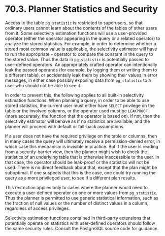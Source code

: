 # 70.3. Planner Statistics and Security

Access to the table `pg_statistic` is restricted to superusers, so that ordinary users cannot learn about the contents of the tables of other users from it. Some selectivity estimation functions will use a user-provided operator (either the operator appearing in the query or a related operator) to analyze the stored statistics. For example, in order to determine whether a stored most common value is applicable, the selectivity estimator will have to run the appropriate `=` operator to compare the constant in the query to the stored value. Thus the data in `pg_statistic` is potentially passed to user-defined operators. An appropriately crafted operator can intentionally leak the passed operands (for example, by logging them or writing them to a different table), or accidentally leak them by showing their values in error messages, in either case possibly exposing data from `pg_statistic` to a user who should not be able to see it.

In order to prevent this, the following applies to all built-in selectivity estimation functions. When planning a query, in order to be able to use stored statistics, the current user must either have `SELECT` privilege on the table or the involved columns, or the operator used must be `LEAKPROOF` (more accurately, the function that the operator is based on). If not, then the selectivity estimator will behave as if no statistics are available, and the planner will proceed with default or fall-back assumptions.

If a user does not have the required privilege on the table or columns, then in many cases the query will ultimately receive a permission-denied error, in which case this mechanism is invisible in practice. But if the user is reading from a security-barrier view, then the planner might wish to check the statistics of an underlying table that is otherwise inaccessible to the user. In that case, the operator should be leak-proof or the statistics will not be used. There is no direct feedback about that, except that the plan might be suboptimal. If one suspects that this is the case, one could try running the query as a more privileged user, to see if a different plan results.

This restriction applies only to cases where the planner would need to execute a user-defined operator on one or more values from `pg_statistic`. Thus the planner is permitted to use generic statistical information, such as the fraction of null values or the number of distinct values in a column, regardless of access privileges.

Selectivity estimation functions contained in third-party extensions that potentially operate on statistics with user-defined operators should follow the same security rules. Consult the PostgreSQL source code for guidance.
